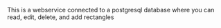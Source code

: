 This is a webservice connected to a postgresql database where you can read, edit, delete, and add rectangles
